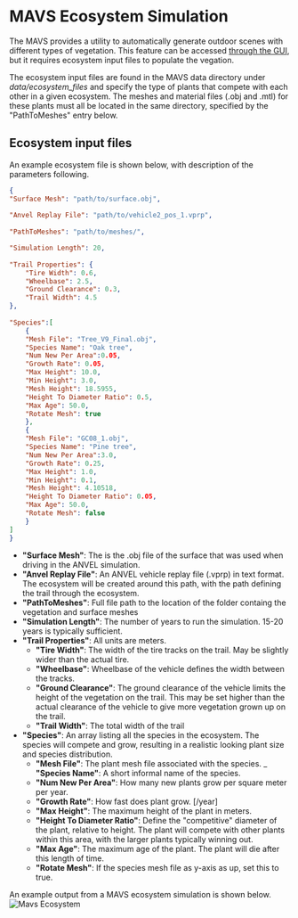 # MAVS Ecosystem Simulation
The MAVS provides a utility to automatically generate outdoor scenes with different types of vegetation. This feature can be accessed [through the GUI](../Gui/GeneratingRandomDataWithGUI.md), but it requires ecosystem input files to populate the vegation.

The ecosystem input files are found in the MAVS data directory under *data/ecosystem_files* and specify the type of plants that compete with each other in a given ecosystem. The meshes and material files (.obj and .mtl) for these plants must all be located in the same directory, specified by the "PathToMeshes" entry below.

## Ecosystem input files
An example ecosystem file is shown below, with description of the parameters following.
``` json
{
"Surface Mesh": "path/to/surface.obj",
	
"Anvel Replay File": "path/to/vehicle2_pos_1.vprp",
	
"PathToMeshes": "path/to/meshes/",

"Simulation Length": 20,
	
"Trail Properties": {
	"Tire Width": 0.6,
	"Wheelbase": 2.5,
	"Ground Clearance": 0.3,
	"Trail Width": 4.5
},
	
"Species":[
	{
	"Mesh File": "Tree_V9_Final.obj",
	"Species Name": "Oak tree",
	"Num New Per Area":0.05,
	"Growth Rate": 0.05,
	"Max Height": 10.0,
	"Min Height": 3.0,
	"Mesh Height": 18.5955,
	"Height To Diameter Ratio": 0.5,
	"Max Age": 50.0, 
	"Rotate Mesh": true 
	},
	{
	"Mesh File": "GC08_1.obj",
	"Species Name": "Pine tree",
	"Num New Per Area":3.0,
	"Growth Rate": 0.25,
	"Max Height": 1.0,
	"Min Height": 0.1,
	"Mesh Height": 4.10518,
	"Height To Diameter Ratio": 0.05,
	"Max Age": 50.0, 
	"Rotate Mesh": false	
	}
]
}
```
- **"Surface Mesh"**: The is the .obj file of the surface that was used when driving in the ANVEL simulation.
- **"Anvel Replay File"**: An ANVEL vehicle replay file (.vprp) in text format. The ecosystem will be created around this path, with the path defining the trail through the ecosystem.
- **"PathToMeshes"**: Full file path to the location of the folder containg the vegetation and surface meshes
- **"Simulation Length"**: The number of years to run the simulation. 15-20 years is typically sufficient.
- **"Trail Properties"**: All units are meters.
  - **"Tire Width"**: The width of the tire tracks on the trail. May be slightly wider than the actual tire.
  - **"Wheelbase"**: Wheelbase of the vehicle defines the width between the tracks.
  - **"Ground Clearance"**: The ground clearance of the vehicle limits the height of the vegetation on the trail. This may be set higher than the actual clearance of the vehicle to give more vegetation grown up on the trail.
  - **"Trail Width"**: The total width of the trail
- **"Species"**: An array listing all the species in the ecosystem. The species will compete and grow, resulting in a realistic looking plant size and species distribution.
  - **"Mesh File"**: The plant mesh file associated with the species.
  _ **"Species Name"**: A short informal name of the species.
  - **"Num New Per Area"**: How many new plants grow per square meter per year.
  - **"Growth Rate"**: How fast does plant grow. [/year]
  - **"Max Height"**: The maximum height of the plant in meters.
  - **"Height To Diameter Ratio"**: Define the "competitive" diameter of the plant, relative to height. The plant will compete with other plants within this area, with the larger plants typically winning out.
  - **"Max Age"**: The maximum age of the plant. The plant will die after this length of time.
  - **"Rotate Mesh"**: If the species mesh file as y-axis as up, set this to true.

An example output from a MAVS ecosystem simulation is shown below.
![Mavs Ecosystem](./ecosystem.png)